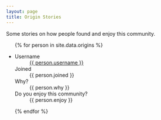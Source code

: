 ```yaml
---
layout: page
title: Origin Stories
---
```


Some stories on how people found and enjoy this community.

<ul class="origins">
{% for person in site.data.origins %}
	<li>
		<dl>
			<dt><a name="{{ person.username }}"></a>Username</dt>
			<dd><a href="#{{ person.username }}">{{ person.username }}</a></dd>
			<dt>Joined</dt>
			<dd>{{ person.joined }}</dd>
			<dt>Why?</dt>
			<dd>{{ person.why }}</dd>
			<dt>Do you enjoy this community?</dt>
			<dd>{{ person.enjoy }}</dd>
		</dl>
	</li>
{% endfor %}
</ul>
